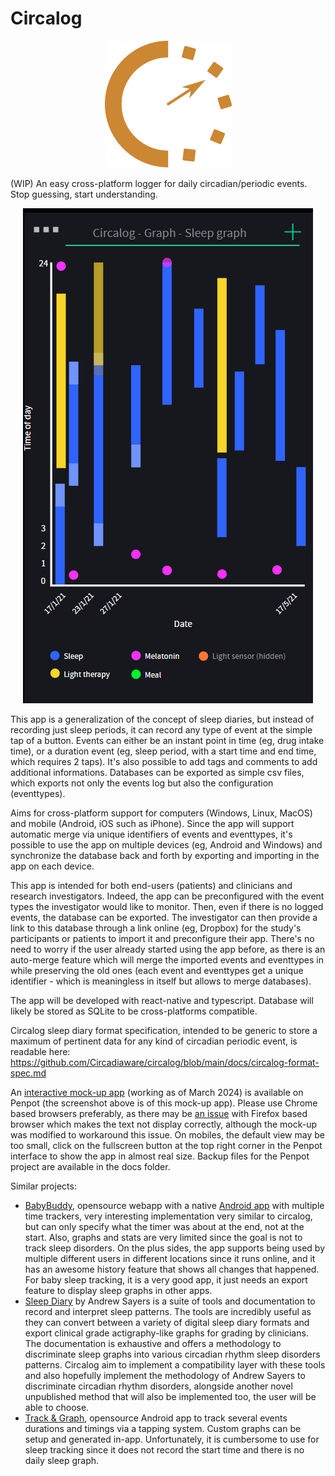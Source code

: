 # Circalog

<p align="center"><img src="docs/circalog-logo.svg" title="Circalog-logo" alt="" data-align="center"></p>

(WIP) An easy cross-platform logger for daily circadian/periodic events. Stop guessing, start understanding.

<p align="center"><img src="docs/circalog-mockup-app-penpot.png" title="Circalog-mockup-app-penpot" alt="" data-align="center"></p>

This app is a generalization of the concept of sleep diaries, but instead of recording just sleep periods, it can record any type of event at the simple tap of a button. Events can either be an instant point in time (eg, drug intake time), or a duration event (eg, sleep period, with a start time and end time, which requires 2 taps). It's also possible to add tags and comments to add additional informations. Databases can be exported as simple csv files, which exports not only the events log but also the configuration (eventtypes).

Aims for cross-platform support for computers (Windows, Linux, MacOS) and mobile (Android, iOS such as iPhone). Since the app will support automatic merge via unique identifiers of events and eventtypes, it's possible to use the app on multiple devices (eg, Android and Windows) and synchronize the database back and forth by exporting and importing in the app on each device.

This app is intended for both end-users (patients) and clinicians and research investigators. Indeed, the app can be preconfigured with the event types the investigator would like to monitor. Then, even if there is no logged events, the database can be exported. The investigator can then provide a link to this database through a link online (eg, Dropbox) for the study's participants or patients to import it and preconfigure their app. There's no need to worry if the user already started using the app before, as there is an auto-merge feature which will merge the imported events and eventtypes in while preserving the old ones (each event and eventtypes get a unique identifier - which is meaningless in itself but allows to merge databases).

The app will be developed with react-native and typescript. Database will likely be stored as SQLite to be cross-platforms compatible.

Circalog sleep diary format specification, intended to be generic to store a maximum of pertinent data for any kind of circadian periodic event, is readable here: https://github.com/Circadiaware/circalog/blob/main/docs/circalog-format-spec.md

An [interactive mock-up app](https://design.penpot.app/#/view/441c1550-c424-11eb-8557-f55ab9adbb41?page-id=d0e73e20-e124-11eb-a77a-195c36c76d76&section=interactions&index=0&share-id=1bc0a800-1ba4-11ec-9c71-4a8af25a7bed) (working as of March 2024) is available on Penpot (the screenshot above is of this mock-up app). Please use Chrome based browsers preferably, as there may be [an issue](https://github.com/penpot/penpot/issues/1081) with Firefox based browser which makes the text not display correctly, although the mock-up was modified to workaround this issue. On mobiles, the default view may be too small, click on the fullscreen button at the top right corner in the Penpot interface to show the app in almost real size. Backup files for the Penpot project are available in the docs folder.

Similar projects:
* [BabyBuddy](https://github.com/babybuddy/babybuddy), opensource webapp with a native [Android app](https://github.com/babybuddy/babybuddy-for-android) with multiple time trackers, very interesting implementation very similar to circalog, but can only specify what the timer was about at the end, not at the start. Also, graphs and stats are very limited since the goal is not to track sleep disorders. On the plus sides, the app supports being used by multiple different users in different locations since it runs online, and it has an awesome history feature that shows all changes that happened. For baby sleep tracking, it is a very good app, it just needs an export feature to display sleep graphs in other apps.
* [Sleep Diary](https://sleepdiary.github.io/) by Andrew Sayers is a suite of tools and documentation to record and interpret sleep patterns. The tools are incredibly useful as they can convert between a variety of digital sleep diary formats and export clinical grade actigraphy-like graphs for grading by clinicians. The documentation is exhaustive and offers a methodology to discriminate sleep graphs into various circadian rhythm sleep disorders patterns. Circalog aim to implement a compatibility layer with these tools and also hopefully implement the methodology of Andrew Sayers to discriminate circadian rhythm disorders, alongside another novel unpublished method that will also be implemented too, the user will be able to choose.
* [Track & Graph](https://github.com/SamAmco/track-and-graph), opensource Android app to track several events durations and timings via a tapping system. Custom graphs can be setup and generated in-app. Unfortunately, it is cumbersome to use for sleep tracking since it does not record the start time and there is no daily sleep graph.
